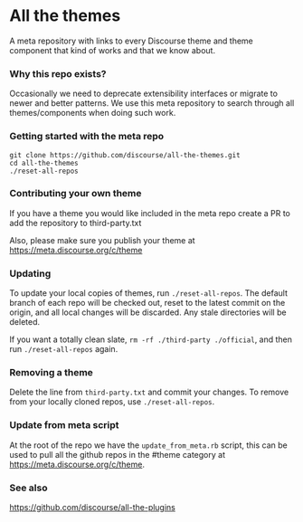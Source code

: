 # All the themes

A meta repository with links to every Discourse theme and theme component that kind of works and that we know about.

### Why this repo exists?

Occasionally we need to deprecate extensibility interfaces or migrate to newer and better patterns. We use this meta repository to search through all themes/components when doing such work.

### Getting started with the meta repo

```
git clone https://github.com/discourse/all-the-themes.git
cd all-the-themes
./reset-all-repos
```

### Contributing your own theme

If you have a theme you would like included in the meta repo create a PR to add the repository to third-party.txt

Also, please make sure you publish your theme at https://meta.discourse.org/c/theme

### Updating

To update your local copies of themes, run `./reset-all-repos`. The default branch of each repo will be checked out, reset to the latest commit on the origin, and all
local changes will be discarded. Any stale directories will be deleted.

If you want a totally clean slate, `rm -rf ./third-party ./official`, and then run `./reset-all-repos` again.

### Removing a theme

Delete the line from `third-party.txt` and commit your changes. To remove from your locally cloned repos, use `./reset-all-repos`.

### Update from meta script

At the root of the repo we have the `update_from_meta.rb` script, this can be used to pull all the github repos in the #theme category at https://meta.discourse.org/c/theme.

### See also

https://github.com/discourse/all-the-plugins
